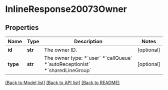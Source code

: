 # InlineResponse20073Owner

## Properties
Name | Type | Description | Notes
------------ | ------------- | ------------- | -------------
**id** | **str** | The owner ID. | [optional] 
**type** | **str** | The owner type: *&#x60;user&#x60; *&#x60;callQueue&#x60; *&#x60;autoReceptionist&#x60; *&#x60;sharedLineGroup&#x60; | [optional] 

[[Back to Model list]](../README.md#documentation-for-models) [[Back to API list]](../README.md#documentation-for-api-endpoints) [[Back to README]](../README.md)

